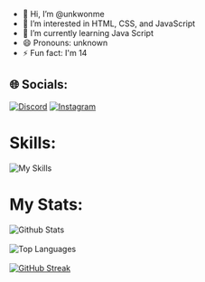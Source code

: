 - 👋 Hi, I’m @unkwonme
- 👀 I’m interested in HTML, CSS, and JavaScript
- 🌱 I’m currently learning Java Script
- 😄 Pronouns: unknown
- ⚡ Fun fact: I'm 14

## 🌐 Socials:
[![Discord](https://img.shields.io/badge/Discord-%237289DA.svg?logo=discord&logoColor=white)](https://discord.gg/https://github.com/unkwonme) [![Instagram](https://img.shields.io/badge/Instagram-%23E4405F.svg?logo=Instagram&logoColor=white)](https://instagram.com/unknownmeo_0) 

# Skills:
![My Skills](https://skillicons.dev/icons?i=html,css,js,md,cpp,bash,nodejs,npm,bootstrap,react,electron,firebase,cloudflare,git,github,gitlab,vscode,codepen,devto,discord,gmail,instagram,linux,debian)
# My Stats:
![Github Stats](https://bad-apple-github-readme.vercel.app/api?username=unknownmeovo&show_icons=true&count_private=true&line_height=20&icon_color=00b3ff&theme=blue-green&title_color=00b3ff)
<br><br>
![Top Languages](https://github-readme-mwendwa.vercel.app/api/top-langs/?username=unknownmeovo&layout=compact&count_private=true&theme=blue-green&title_color=00b3ff)
<br><br>
[![GitHub Streak](https://github-readme-streak-stats.herokuapp.com?user=unknownmeovo&theme=shades-of-purple)](https://git.io/streak-stats)



